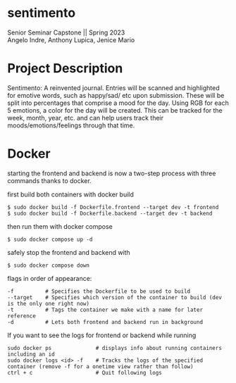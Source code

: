 # sentimento  
Senior Seminar Capstone || Spring 2023  
Angelo Indre, Anthony Lupica, Jenice Mario  
  
  
# Project Description
Sentimento: A reinvented journal. Entries will be scanned and highlighted for emotive words, such as happy/sad/ etc upon submission. These will be split into percentages that comprise a mood for the day. Using RGB for each 5 emotions, a color for the day will be created. This can be tracked for the week, month, year, etc. and can help users track their moods/emotions/feelings through that time. 

# Docker

starting the frontend and backend is now a two-step process with three commands thanks to docker.

first build both containers with docker build
```
$ sudo docker build -f Dockerfile.frontend --target dev -t frontend
$ sudo docker build -f Dockerfile.backend --target dev -t backend
```
then run them with docker compose
```
$ sudo docker compose up -d
```
safely stop the frontend and backend with
```
$ sudo docker compose down
```

flags in order of appearance:
```
-f          # Specifies the Dockerfile to be used to build
--target    # Specifies which version of the container to build (dev is the only one right now)
-t          # Tags the container we make with a name for later reference
-d          # Lets both frontend and backend run in background 
```

If you want to see the logs for frontend or backend while running
```
sudo docker ps              # displays info about running containers including an id
sudo docker logs <id> -f    # Tracks the logs of the specified container (remove -f for a onetime view rather than follow)
ctrl + c                    # Quit following logs
```